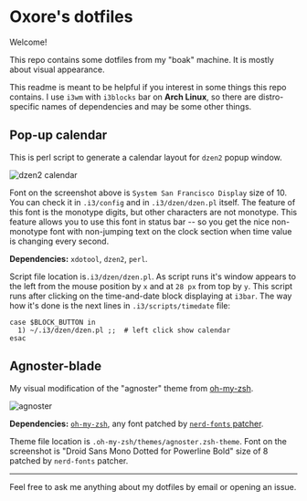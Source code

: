 # Oxore's dotfiles

Welcome!

This repo contains some dotfiles from my "boak" machine. It is mostly about visual appearance.

This readme is meant to be helpful if you interest in some things this repo contains. I use `i3wm` with `i3blocks` bar on **Arch Linux**, so there are distro-specific names of dependencies and may be some other things.

## Pop-up calendar

This is perl script to generate a calendar layout for `dzen2` popup window.

![dzen2 calendar](http://i.imgur.com/LzdHbT3.png "dzen2 calendar")

Font on the screenshot above is `System San Francisco Display` size of 10. You can check it in `.i3/config` and in `.i3/dzen/dzen.pl` itself. The feature of this font is the monotype digits, but other characters are not monotype. This feature allows you to use this font in status bar -- so you get the nice non-monotype font with non-jumping text on the clock section when time value is changing every second.

**Dependencies:**
`xdotool`, 
`dzen2`, 
`perl`.

Script file location is`.i3/dzen/dzen.pl`. As script runs it's window appears to the left from the mouse position by `x` and at `28 px` from top by `y`. This script runs after clicking on the time-and-date block displaying at `i3bar`. The way how it's done is the next lines in `.i3/scripts/timedate` file:

```
case $BLOCK_BUTTON in                                                           
  1) ~/.i3/dzen/dzen.pl ;;  # left click show calendar                          
esac
```

## Agnoster-blade

My visual modification of the "agnoster" theme from [oh-my-zsh](https://github.com/robbyrussell/oh-my-zsh).

![agnoster](http://i.imgur.com/3WUD5kE.png "agnoster-blade")

**Dependencies:**
[`oh-my-zsh`](https://github.com/robbyrussell/oh-my-zsh), 
any font patched by [`nerd-fonts` patcher](https://github.com/ryanoasis/nerd-fonts#font-patcher).

Theme file location is `.oh-my-zsh/themes/agnoster.zsh-theme`. Font on the screenshot is "Droid Sans Mono Dotted for Powerline Bold" size of 8 patched by `nerd-fonts` patcher.

___

Feel free to ask me anything about my dotfiles by email or opening an issue.
